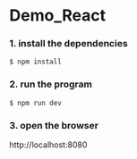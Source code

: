 # Demo_React

### 1. install the dependencies

```
$ npm install
```

### 2. run the program

```
$ npm run dev
```

### 3. open the browser

http://localhost:8080